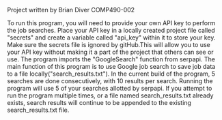 Project written by Brian Diver
COMP490-002

To run this program, you will need to provide your own API key to perform the job searches. Place your API key in a 
locally created project file called "secrets" and create a variable called "api_key" within it to store your key. 
Make sure the secrets file is ignored by gitHub.This will allow you to use your API key without making it a part of the 
project that others can see or use.
The program imports the "GoogleSearch" function from serpapi.
The main function of this program is to use Google job search to save job data to a file locally("search_results.txt"). 
In the current build of the program, 5 searches are done consecutively, with 10 results per search. Running the program
will use 5 of your searches allotted by serpapi. If you attempt to run the program multiple times, or a file named 
search_results.txt already exists, search results will continue to be appended to the existing search_results.txt file.